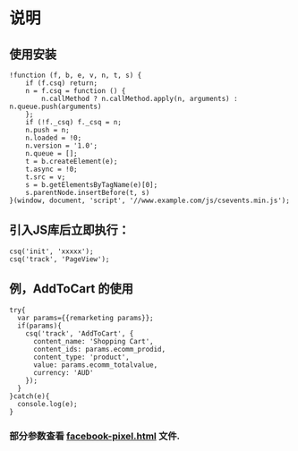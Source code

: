 # 说明
## 使用安装
```
!function (f, b, e, v, n, t, s) {
    if (f.csq) return;
    n = f.csq = function () {
        n.callMethod ? n.callMethod.apply(n, arguments) : n.queue.push(arguments)
    };
    if (!f._csq) f._csq = n;
    n.push = n;
    n.loaded = !0;
    n.version = '1.0';
    n.queue = [];
    t = b.createElement(e);
    t.async = !0;
    t.src = v;
    s = b.getElementsByTagName(e)[0];
    s.parentNode.insertBefore(t, s)
}(window, document, 'script', '//www.example.com/js/csevents.min.js');
```

## 引入JS库后立即执行：
```
csq('init', 'xxxxx');
csq('track', 'PageView');
```

## 例，AddToCart 的使用
```
try{
  var params={{remarketing params}};
  if(params){
    csq('track', 'AddToCart', {
      content_name: 'Shopping Cart',
      content_ids: params.ecomm_prodid,
      content_type: 'product',
      value: params.ecomm_totalvalue,
      currency: 'AUD'
    });
  }
}catch(e){
  console.log(e);
}
```

### 部分参数查看 [facebook-pixel.html](https://liseipi.github.io/csevents.js/facebook-pixel.html) 文件.